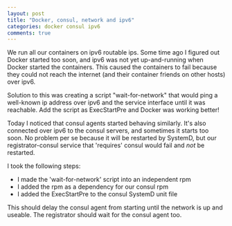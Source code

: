 ```yaml
---
layout: post
title: "Docker, consul, network and ipv6"
categories: docker consul ipv6
comments: true
---
```


We run all our containers on ipv6 routable ips. Some time ago I figured
out Docker started too soon, and ipv6 was not yet up-and-running when
Docker started the containers. This caused the containers to fail
because they could not reach the internet (and their container friends
on other hosts) over ipv6.

Solution to this was creating a script "wait-for-network" that would
ping a well-known ip address over ipv6 and the service interface until
it was reachable. Add the script as ExecStartPre and Docker was working
better!

Today I noticed that consul agents started behaving similarly. It's also
connected over ipv6 to the consul servers, and sometimes it starts too
soon. No problem per se because it will be restarted by SystemD, but our
registrator-consul service that 'requires' consul would fail and *not*
be restarted.

I took the following steps:

* I made the 'wait-for-network' script into an independent rpm
* I added the rpm as a dependency for our consul rpm
* I added the ExecStartPre to the consul SystemD unit file

This should delay the consul agent from starting until the network is up
and useable. The registrator should wait for the consul agent too.

